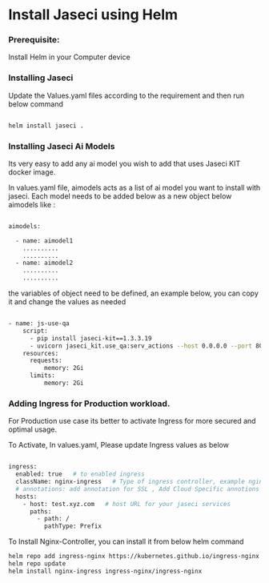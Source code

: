 # Install Jaseci using Helm

### Prerequisite:

Install Helm in your Computer device



### Installing Jaseci

Update the Values.yaml files according to the requirement and then run below command

```bash

helm install jaseci .

```

### Installing Jaseci Ai Models

Its very easy to add any ai model you wish to add that uses Jaseci KIT docker image.

In values.yaml file, aimodels acts as a list of ai model you want to install with jaseci. Each model needs to be added below as a new object below aimodels like :

```bash

aimodels:

  - name: aimodel1
    ..........
    ..........
  - name: aimodel2
    ..........
    ..........

```

the variables of object need to be defined, an example below, you can copy it and change the values as needed

```bash

- name: js-use-qa
    script:
      - pip install jaseci-kit==1.3.3.19
      - uvicorn jaseci_kit.use_qa:serv_actions --host 0.0.0.0 --port 80    
    resources: 
      requests:
          memory: 2Gi
      limits:
          memory: 2Gi

```



###  Adding Ingress for Production workload.

For Production use case its better to activate Ingress for more secured and optimal usage.

To Activate, In values.yaml, Please update Ingress values as below

```bash

ingress:
  enabled: true   # to enabled ingress
  className: nginx-ingress   # Type of ingress controller, example nginx-ingress
  # annotations: add annotation for SSL , Add Cloud Specific annotions for SSL
  hosts:
    - host: test.xyz.com   # host URL for your jaseci services
      paths:
        - path: /
          pathType: Prefix


```

To Install Nginx-Controller, you can install it from below helm command

```bash
helm repo add ingress-nginx https://kubernetes.github.io/ingress-nginx
helm repo update
helm install nginx-ingress ingress-nginx/ingress-nginx

```